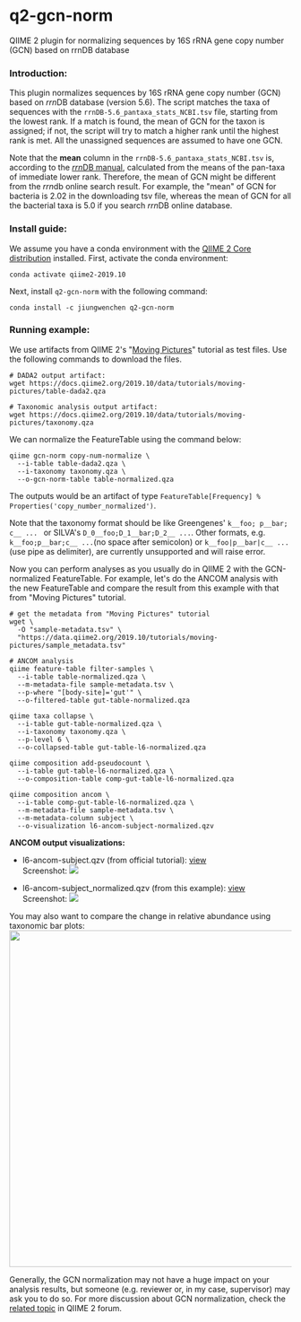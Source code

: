 # q2-gcn-norm
QIIME 2 plugin for normalizing sequences by 16S rRNA gene copy number (GCN) based on rrnDB database

### Introduction:
This plugin normalizes sequences by 16S rRNA gene copy number (GCN) based on *rrn*DB database (version 5.6). The script matches the taxa of sequences with the ```rrnDB-5.6_pantaxa_stats_NCBI.tsv``` file, starting from the lowest rank. If a match is found, the mean of GCN for the taxon is assigned; if not, the script will try to match a higher rank until the highest rank is met. All the unassigned sequences are assumed to have one GCN.

Note that the **mean** column in the ```rrnDB-5.6_pantaxa_stats_NCBI.tsv``` is, according to the [*rrn*DB manual](https://rrndb.umms.med.umich.edu/help/), calculated from the means of the pan-taxa of immediate lower rank. Therefore, the mean of GCN might be different from the *rrn*db online search result. For example, the "mean" of GCN for bacteria is 2.02 in the downloading tsv file, whereas the mean of GCN for all the bacterial taxa is 5.0 if you search *rrn*DB online database.

### Install guide:

We assume you have a conda environment with the [QIIME 2 Core distribution](https://docs.qiime2.org/2019.10/install/) installed. First, activate the conda environment:
```
conda activate qiime2-2019.10
``` 

Next, install ```q2-gcn-norm``` with the following command:
```
conda install -c jiungwenchen q2-gcn-norm
```

### Running example:

We use artifacts from QIIME 2's "[Moving Pictures](https://docs.qiime2.org/2019.10/tutorials/moving-pictures/)" tutorial as test files. Use the following commands to download the files. 
```
# DADA2 output artifact:
wget https://docs.qiime2.org/2019.10/data/tutorials/moving-pictures/table-dada2.qza

# Taxonomic analysis output artifact:
wget https://docs.qiime2.org/2019.10/data/tutorials/moving-pictures/taxonomy.qza
```

We can normalize the FeatureTable using the command below:
```
qiime gcn-norm copy-num-normalize \
  --i-table table-dada2.qza \
  --i-taxonomy taxonomy.qza \
  --o-gcn-norm-table table-normalized.qza
```
The outputs would be an artifact  of type ```FeatureTable[Frequency] % Properties('copy_number_normalized')```.

Note that the taxonomy format should be like Greengenes' ```k__foo; p__bar; c__ ... ``` or SILVA's ```D_0__foo;D_1__bar;D_2__ ...```. Other formats, e.g. ```k__foo;p__bar;c__ ...```(no space after semicolon) or ```k__foo|p__bar|c__ ...```(use pipe as delimiter), are currently unsupported and will raise error.

Now you can perform analyses as you usually do in QIIME 2 with the GCN-normalized FeatureTable. For example, let's do the ANCOM analysis with the new FeatureTable and compare the result from this example with that from "Moving Pictures" tutorial.

```
# get the metadata from "Moving Pictures" tutorial
wget \
  -O "sample-metadata.tsv" \
  "https://data.qiime2.org/2019.10/tutorials/moving-pictures/sample_metadata.tsv"

# ANCOM analysis
qiime feature-table filter-samples \
  --i-table table-normalized.qza \
  --m-metadata-file sample-metadata.tsv \
  --p-where "[body-site]='gut'" \
  --o-filtered-table gut-table-normalized.qza
  
qiime taxa collapse \
  --i-table gut-table-normalized.qza \
  --i-taxonomy taxonomy.qza \
  --p-level 6 \
  --o-collapsed-table gut-table-l6-normalized.qza

qiime composition add-pseudocount \
  --i-table gut-table-l6-normalized.qza \
  --o-composition-table comp-gut-table-l6-normalized.qza

qiime composition ancom \
  --i-table comp-gut-table-l6-normalized.qza \
  --m-metadata-file sample-metadata.tsv \
  --m-metadata-column subject \
  --o-visualization l6-ancom-subject-normalized.qzv
```

**ANCOM output visualizations:**
* l6-ancom-subject.qzv (from official tutorial): [view](https://view.qiime2.org/visualization/?type=html&src=https%3A%2F%2Fdocs.qiime2.org%2F2019.10%2Fdata%2Ftutorials%2Fmoving-pictures%2Fl6-ancom-subject.qzv)  
 Screenshot:
 ![](https://imgur.com/UZwSquw.jpg)

* l6-ancom-subject_normalized.qzv (from this example): [view](https://view.qiime2.org/visualization/?type=html&src=https://rawcdn.githack.com/Jiung-Wen/miscellaneous-/9dcb49b5a701e58b3b7d5538c0eff966b75bc320/16S_copy_num_normalize/l6-ancom-subject_normalized.qzv)  
Screenshot:
![](https://imgur.com/R2y1tF5.jpg)


You may also want to compare the change in relative abundance using taxonomic bar plots:
<img src="https://imgur.com/AkTMmWn.jpg" width="600">

Generally, the GCN normalization may not have a huge impact on your analysis results, but someone (e.g. reviewer or, in my case, supervisor) may ask you to do so. For more discussion about GCN normalization, check the [related topic](https://forum.qiime2.org/t/16s-copy-number-normalization/2575) in QIIME 2 forum.

